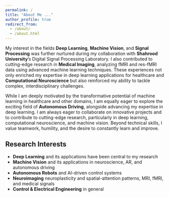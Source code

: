 ```yaml
---
permalink: /
title: "About Me ..."
author_profile: true
redirect_from: 
  - /about/
  - /about.html
---
```


My interest in the fields **Deep Learning**, **Machine Vision**, and **Signal Processing** was further nurtured during my collaboration with **Shahrood University**’s Digital Signal Processing Laboratory. I also contributed to cutting-edge research in **Medical Imaging**, analyzing fMRI and res-fMRI data using advanced machine learning techniques. These experiences not only enriched my expertise in deep learning applications for healthcare and **Computational Neuroscience** but also reinforced my ability to tackle complex, interdisciplinary challenges.

While I am deeply motivated by the transformative potential of machine learning in healthcare and other domains, I am equally eager to explore the exciting field of **Autonomous Driving**, alongside advancing my expertise in deep learning. I am always eager to collaborate on innovative projects and to contribute to cutting-edge research, particularly in deep learning, computational neuroscience, and machine vision. Beyond technical skills, I value teamwork, humility, and the desire to constantly learn and improve.

## Research Interests

- **Deep Learning** and its applications have been central to my research
- **Machine Vision** and its applications in neuroscience, AR, and autonomous driving
- **Autonomous Robots** and AI-driven control systems
- **Neuroimaging** neuroplasticity and spatial-attention patterns, MRI, fMRI, and medical signals
- **Control & Electrical Engineering** in general
